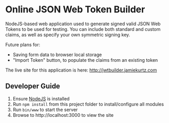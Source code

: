 Online JSON Web Token Builder
=============================

NodeJS-based web application used to generate signed valid JSON Web Tokens to be used for testing. You can include both standard and custom claims, as well as specify your own symmetric signing key.

Future plans for:
- Saving form data to browser local storage
- "Import Token" button, to populate the claims from an existing token

The live site for this application is here: http://jwtbuilder.jamiekurtz.com


Developer Guide
---------------

1. Ensure [NodeJS](http://nodejs.org/download/) is installed
1. Run `npm install` from this project folder to install/configure all modules
1. Run `bin/www` to start the server
1. Browse to http://localhost:3000 to view the site




